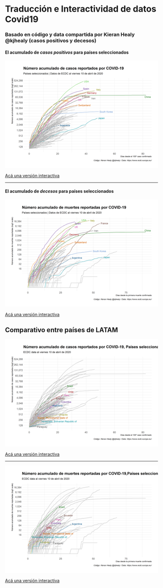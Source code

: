 # Traducción e Interactividad de datos Covid19 

### Basado en código y data compartida por Kieran Healy @kjhealy (casos positivos y decesos)


#### El acumulado de *casos positivos* para países seleccionados

![](plots/casos_cum.png)

[Acá una versión interactiva](https://tuqmano.github.io/traduccion_plots_covid/index.html)

---

#### El acumulado de *decesos* para países seleccionados

![](plots/muertes_cum.png)

[Acá una versión interactiva](https://tuqmano.github.io/traduccion_plots_covid/interactive_decesos.html)


## Comparativo entre países de LATAM 



![](plots/casoosLatAm_cum.png)

[Acá una versión interactiva](https://tuqmano.github.io/traduccion_plots_covid/interactive_casos_latam.html)


---

![](plots/muertesLatAm_cum.png)

[Acá una versión interactiva](https://tuqmano.github.io/traduccion_plots_covid/interactive_decesos_latam.html)




